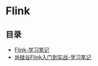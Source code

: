 # Flink

## 目录

* [Flink-学习笔记](/study/BigData/Flink/Flink学习笔记)
* [尚硅谷Flink入门到实战-学习笔记](/study/BigData/Flink/尚硅谷Flink入门到实战-学习笔记)
